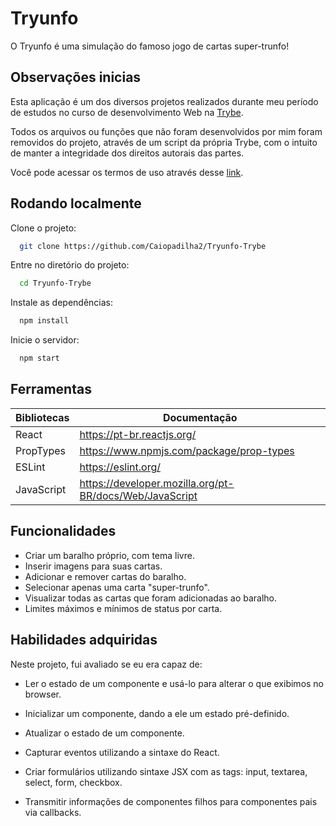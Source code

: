 # Tryunfo

O Tryunfo é uma simulação do famoso jogo de cartas super-trunfo!

[](https://github.com/tryber/sd-020-b-trybe-futebol-clube/raw/main/assets/front-example.png)
## Observações inicias

Esta aplicação é um dos diversos projetos realizados durante meu período de estudos no curso de desenvolvimento Web na [Trybe](https://www.betrybe.com/).

Todos os arquivos ou funções que não foram desenvolvidos por mim foram removidos do projeto, através de um script da própria Trybe, com o intuito de manter a integridade dos direitos autorais das partes.

Você pode acessar os termos de uso através desse [link](https://www.betrybe.com/termos-de-uso).


## Rodando localmente

Clone o projeto:

```bash
  git clone https://github.com/Caiopadilha2/Tryunfo-Trybe
```

Entre no diretório do projeto:

```bash
  cd Tryunfo-Trybe
```

Instale as dependências:

```bash
  npm install
```

Inicie o servidor:

```bash
  npm start
```
    
## Ferramentas

| Bibliotecas | Documentação |
| ------ | ------ |
| React | https://pt-br.reactjs.org/ |
| PropTypes| https://www.npmjs.com/package/prop-types |
| ESLint| https://eslint.org/ |
| JavaScript | https://developer.mozilla.org/pt-BR/docs/Web/JavaScript |

## Funcionalidades

- Criar um baralho próprio, com tema livre.
- Inserir imagens para suas cartas.
- Adicionar e remover cartas do baralho.
- Selecionar apenas uma carta "super-trunfo".
- Visualizar todas as cartas que foram adicionadas ao baralho.
- Limites máximos e mínimos de status por carta.

## Habilidades adquiridas

Neste projeto, fui avaliado se eu era capaz de:

 - Ler o estado de um componente e usá-lo para alterar o que exibimos no browser.

 - Inicializar um componente, dando a ele um estado pré-definido.

- Atualizar o estado de um componente.

- Capturar eventos utilizando a sintaxe do React.

- Criar formulários utilizando sintaxe JSX com as tags: input, textarea, select, form, checkbox.

- Transmitir informações de componentes filhos para componentes pais via callbacks.
